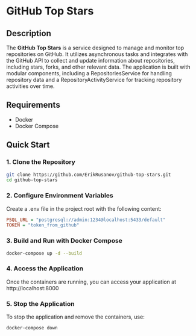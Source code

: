 # GitHub Top Stars

## Description

The **GitHub Top Stars** is a service designed to manage and monitor top repositories on GitHub. It utilizes
asynchronous tasks and integrates with the GitHub API to collect and update information about repositories, including
stars, forks, and other relevant data. The application is built with modular components, including a RepositoriesService
for handling repository data and a RepositoryActivityService for tracking repository activities over time.

## Requirements

- Docker
- Docker Compose

## Quick Start

### 1. Clone the Repository

```bash
git clone https://github.com/ErikRusanov/github-top-stars.git
cd github-top-stars
```

### 2. Configure Environment Variables

Create a .env file in the project root with the following content:

```ini
PSQL_URL = "postgresql://admin:1234@localhost:5433/default"
TOKEN = "token_from_github"
```

### 3. Build and Run with Docker Compose

```bash
docker-compose up -d --build
```

### 4. Access the Application

Once the containers are running, you can access your application at http://localhost:8000

### 5. Stop the Application

To stop the application and remove the containers, use:

```bash
docker-compose down
```